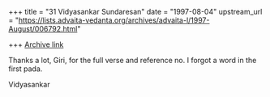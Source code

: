 +++
title = "31 Vidyasankar Sundaresan"
date = "1997-08-04"
upstream_url = "https://lists.advaita-vedanta.org/archives/advaita-l/1997-August/006792.html"

+++
[Archive link](https://lists.advaita-vedanta.org/archives/advaita-l/1997-August/006792.html)

Thanks a lot, Giri, for the full verse and reference no. I forgot a word
in the first pada.

Vidyasankar

